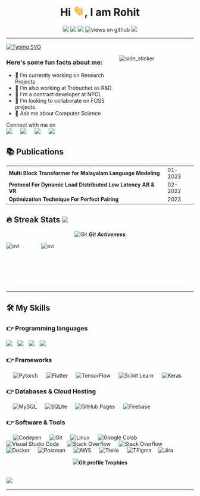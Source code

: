 <h1 align="center">Hi <img src="https://raw.githubusercontent.com/ABSphreak/ABSphreak/master/gifs/Hi.gif" width="30px">, I am Rohit </h1>
 <p align="center">
<img src="https://img.shields.io/badge/Age-20-blue" />
  <img src="https://img.shields.io/badge/Focus-Reserch-brightgreen" />
  <img src="https://img.shields.io/badge/Lives-Kerala-success" />
  <img src="https://komarev.com/ghpvc/?username=rohittp0&color=brightgreen&style=flat-square" alt="views on github" />
  <img src="https://img.shields.io/github/followers/rohittp0.svg?style=social&label=Followers" />
</p>

---

[![Typing SVG](https://readme-typing-svg.herokuapp.com?font=Fira+Code&size=21&pause=1000&color=39FF14&vCenter=true&width=650&lines=Just+thought+a+typing+animation+will+look+nice+here+%F0%9F%98%81)](https://git.io/typing-svg)

<img align="right" width=200px height=200px alt="side_sticker" src="https://media.giphy.com/media/TEnXkcsHrP4YedChhA/giphy.gif" />

<h3> Here's some fun facts about me: </h3>

- 🔭 I’m currently working on Research Projects
- 🏢 I’m also working at Trebuchet as R&D.
- 🌱 I'm a contract developer at NPOL
- 👯 I’m looking to collaborate on FOSS projects.
- 💬 Ask me about Computer Science

<p>Connect with me on
<br>	
<a target="_blank" href="https://www.linkedin.com/in/rohit-tp/"><img src="https://img.shields.io/badge/-LinkedIn-0077B5?style=for-the-badge&logo=Linkedin&logoColor=white"></img></a>
&emsp;
<a target="_blank" href="mailto:tprohit9@gmail.com"
><img src="https://img.shields.io/badge/-Gmail-D14836?style=for-the-badge&logo=Gmail&logoColor=white"></img></a>
&emsp;
<a target="_blank" href="https://twitter.com/tprohit"><img src="https://img.shields.io/badge/-Twitter-1DA1F2?style=for-the-badge&logo=Twitter&logoColor=white"></img></a>
&emsp;
<a target="_blank" href="https://rohittp0.medium.com"><img src="https://img.shields.io/badge/Medium-12100E?style=for-the-badge&logo=medium&logoColor=white"></img></a>


## 📚 Publications

| | |
|---|---|
| **Multi Block Transformer for Malayalam Language Modeling** | 01-2023 |
| **Protocol For Dynamic Load Distributed Low Latency AR & VR** | 02-2022 |
| **Optimization Technique For Perfect Pairing** | 2023 |

## 🔥 Streak Stats <img src="https://media.giphy.com/media/iY8CRBdQXODJSCERIr/giphy.gif" width="30px">&nbsp;
<p align="center">
 <img src="https://media.giphy.com/media/W5eoZHPpUx9sapR0eu/giphy.gif" width="30px" alt="Git"/>&nbsp;<i><b>Git Activeness</b></i></p>
 
<p><img align="left" src="https://github-readme-stats.vercel.app/api/top-langs?username=rohittp0&show_icons=true&locale=en&layout=compact&theme=gruvbox" alt="ovi" /></p>
<p>&nbsp;<img align="right" src="https://github-readme-stats.vercel.app/api?username=rohittp0&show_icons=true&locale=en&theme=gruvbox" alt="ovi" width="410" /></p>
<br><br><br><br><br>

<hr>

## 🛠️ My Skills

### 👉 Programming languages

<p align="left"> 
  
![](https://img.shields.io/badge/Node.js-43853D?style=for-the-badge&logo=node.js&logoColor=white)&emsp;![](https://img.shields.io/badge/JavaScript-F7DF1E?style=for-the-badge&logo=javascript&logoColor=black)&emsp;![](https://img.shields.io/badge/Python-FFD43B?style=for-the-badge&logo=python&logoColor=darkgreen)&emsp;![](https://img.shields.io/badge/Java-ED8B00?style=for-the-badge&logo=java&logoColor=white)

</p>

### 👉 Frameworks
<p align="left"> 
&emsp;
    <img alt="Pytorch" src="https://img.shields.io/badge/PyTorch-EE4C2C?style=for-the-badge&logo=PyTorch&logoColor=white"/>
  &emsp;
     <img alt="Flutter" src="https://img.shields.io/badge/React-20232A?style=for-the-badge&logo=react&logoColor=61DAFB">
  &emsp; 
   <img alt="TensorFlow" src="https://img.shields.io/badge/Express.js-402DAA?style=for-the-badge">
  &emsp;
    <img alt="Scikit Learn" src="https://img.shields.io/badge/Flask-000000?style=for-the-badge&logo=flask&logoColor=white">
   &emsp;
    <img alt="Keras" src="https://img.shields.io/badge/TensorFlow-000?style=for-the-badge&logo=TensorFlow"/>
  &emsp;
</p>

### 👉 Databases & Cloud Hosting
<p align="left">
  &emsp;
<img alt="MySQL" src="https://img.shields.io/badge/Amazon_AWS-232F3E?style=for-the-badge&logo=amazon-aws&logoColor=white">
  &emsp;
  <img alt="SQLite" src ="https://img.shields.io/badge/Heroku-430098?style=for-the-badge&logo=heroku&logoColor=white"/>
  &emsp;
<img alt="GitHub Pages" src="https://img.shields.io/badge/GitHub-100000?style=for-the-badge&logo=github&logoColor=white">
  &emsp;
<img alt="Firebase" src ="https://img.shields.io/badge/firebase-ffca28?style=for-the-badge&logo=firebase&logoColor=black">
 </p>

 ### 👉 Software & Tools
 
<p>
  &emsp;
<img alt="Codepen" src="https://img.shields.io/badge/Codepen-000000?style=for-the-badge&logo=codepen&logoColor=white">
  &emsp;
<img alt="Git" src="https://img.shields.io/badge/Git-F05032?style=for-the-badge&logo=git&logoColor=white">
  &emsp;
 <img alt="Linux" src="https://img.shields.io/badge/Linux-FCC624?style=for-the-badge&logo=linux&logoColor=black">
  &emsp;
<img alt="Google Colab" src="https://img.shields.io/badge/Colab-F9AB00?style=for-the-badge&logo=googlecolab&color=525252">
  &emsp;
  <img alt="Visual Studio Code" src="https://img.shields.io/badge/Visual_Studio_Code-0078D4?style=for-the-badge&logo=visual%20studio%20code&logoColor=white">
  &emsp;
  <img alt="Stack Overflow" src="https://img.shields.io/badge/Stack_Overflow-FE7A16?style=for-the-badge&logo=stack-overflow&logoColor=white">
&emsp;
<img alt="Stack Overflow" src="https://img.shields.io/badge/Google_Cloud-4285F4?style=for-the-badge&logo=google-cloud&logoColor=white">
    &emsp;
    <img alt="Docker" src="https://img.shields.io/badge/YouTube-FF0000?style=for-the-badge&logo=youtube&logoColor=white">
     &emsp;
    <img alt="Postman" src="https://img.shields.io/badge/Shell_Script-121011?style=for-the-badge&logo=gnu-bash&logoColor=white">
     &emsp;
 <img alt="AWS" src="https://img.shields.io/badge/Ubuntu-E95420?style=for-the-badge&logo=ubuntu&logoColor=white">
    &emsp;
 <img alt="Trello" src="https://img.shields.io/badge/Trello-0052CC?style=for-the-badge&logo=trello&logoColor=white">
    &emsp;
     <img alt="TFigma" src="https://img.shields.io/badge/Discord-7289DA?style=for-the-badge&logo=discord&logoColor=white">
    &emsp;<img alt="Jira" src="https://img.shields.io/badge/NVIDIA-RTX350-76B900?style=for-the-badge&logo=nvidia&logoColor=white">
    &emsp;
    
</p>
<p align="center"><img src="https://media.giphy.com/media/QaMcXSekUWx7aogAUr/giphy.gif" width="60" /><b>Git profile Trophies</b></h4></p><br>
<img src="https://github-profile-trophy.vercel.app/?username=rohittp0&theme=gruvbox" />

---
